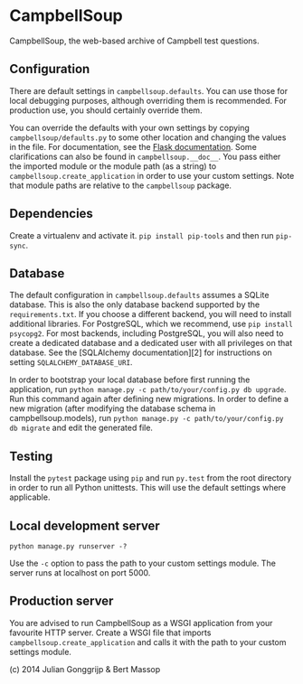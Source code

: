 CampbellSoup
============
CampbellSoup, the web-based archive of Campbell test questions.

Configuration
-------------
There are default settings in `campbellsoup.defaults`. You can use those for local debugging purposes, although overriding them is recommended. For production use, you should certainly override them.

You can override the defaults with your own settings by copying `campbellsoup/defaults.py` to some other location and changing the values in the file. For documentation, see the [Flask documentation][1]. Some clarifications can also be found in `campbellsoup.__doc__`. You pass either the imported module or the module path (as a string) to `campbellsoup.create_application` in order to use your custom settings. Note that module paths are relative to the `campbellsoup` package.

Dependencies
------------
Create a virtualenv and activate it. `pip install pip-tools` and then run `pip-sync`.

Database
--------
The default configuration in `campbellsoup.defaults` assumes a SQLite database. This is also the only database backend supported by the `requirements.txt`. If you choose a different backend, you will need to install additional libraries. For PostgreSQL, which we recommend, use `pip install psycopg2`. For most backends, including PostgreSQL, you will also need to create a dedicated database and a dedicated user with all privileges on that database. See the [SQLAlchemy documentation][2] for instructions on setting `SQLALCHEMY_DATABASE_URI`.

In order to bootstrap your local database before first running the application, run `python manage.py -c path/to/your/config.py db upgrade`. Run this command again after defining new migrations. In order to define a new migration (after modifying the database schema in campbellsoup.models), run `python manage.py -c path/to/your/config.py db migrate` and edit the generated file.

Testing
-------
Install the `pytest` package using `pip` and run `py.test` from the root directory in order to run all Python unittests. This will use the default settings where applicable.

Local development server
------------------

    python manage.py runserver -?

Use the `-c` option to pass the path to your custom settings module. The server runs at localhost on port 5000.

Production server
-------
You are advised to run CampbellSoup as a WSGI application from your favourite HTTP server. Create a WSGI file that imports `campbellsoup.create_application` and calls it with the path to your custom settings module.


(c) 2014 Julian Gonggrijp & Bert Massop


[1]: http://flask.pocoo.org/docs/0.11/config/
